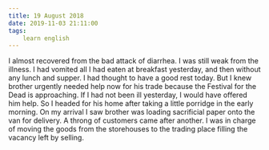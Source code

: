 ```yaml
---
title: 19 August 2018
date: 2019-11-03 21:11:00
tags:
    learn english
---
```


I almost recovered from the bad attack of diarrhea. I was still weak from the illness. I had vomited all I had eaten at breakfast yesterday, and then without any lunch and supper. I had thought to have a good rest today. But I knew brother urgently needed help now for his trade because the Festival for the Dead is approaching. If I had not been ill yesterday, I would have offered him help. So I headed for his home after taking a little porridge in the early morning. On my arrival I saw brother was loading sacrificial paper onto the van for delivery. A throng of customers came after another. I was in charge of moving the goods from the storehouses to the trading place filling the vacancy left by selling. 